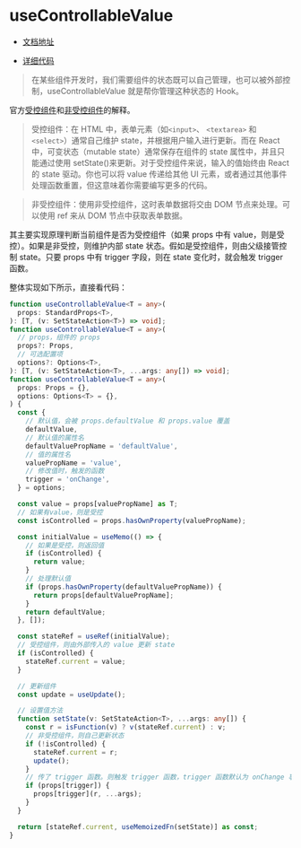 # useControllableValue

- [文档地址](https://ahooks.js.org/zh-CN/hooks/use-controllable-value)

- [详细代码](https://github.com/GpingFeng/hooks/blob/guangping%2Fread-code/packages/hooks/src/useControllableValue/index.ts)

> 在某些组件开发时，我们需要组件的状态既可以自己管理，也可以被外部控制，useControllableValue 就是帮你管理这种状态的 Hook。

官方[受控组件](https://zh-hans.reactjs.org/docs/forms.html#controlled-components)和[非受控组件](https://zh-hans.reactjs.org/docs/uncontrolled-components.html)的解释。

> 受控组件：在 HTML 中，表单元素（如`<input>`、 `<textarea>` 和 `<select>`）通常自己维护 state，并根据用户输入进行更新。而在 React 中，可变状态（mutable state）通常保存在组件的 state 属性中，并且只能通过使用 setState()来更新。对于受控组件来说，输入的值始终由 React 的 state 驱动。你也可以将 value 传递给其他 UI 元素，或者通过其他事件处理函数重置，但这意味着你需要编写更多的代码。

> 非受控组件：使用非受控组件，这时表单数据将交由 DOM 节点来处理。可以使用 ref 来从 DOM 节点中获取表单数据。

其主要实现原理判断当前组件是否为受控组件（如果 props 中有 value，则是受控）。如果是非受控，则维护内部 state 状态。假如是受控组件，则由父级接管控制 state。只要 props 中有 trigger 字段，则在 state 变化时，就会触发 trigger 函数。

整体实现如下所示，直接看代码：

```ts
function useControllableValue<T = any>(
  props: StandardProps<T>,
): [T, (v: SetStateAction<T>) => void];
function useControllableValue<T = any>(
  // props，组件的 props
  props?: Props,
  // 可选配置项
  options?: Options<T>,
): [T, (v: SetStateAction<T>, ...args: any[]) => void];
function useControllableValue<T = any>(
  props: Props = {},
  options: Options<T> = {},
) {
  const {
    // 默认值，会被 props.defaultValue 和 props.value 覆盖
    defaultValue,
    // 默认值的属性名
    defaultValuePropName = 'defaultValue',
    // 值的属性名
    valuePropName = 'value',
    // 修改值时，触发的函数
    trigger = 'onChange',
  } = options;

  const value = props[valuePropName] as T;
  // 如果有value，则是受控
  const isControlled = props.hasOwnProperty(valuePropName);

  const initialValue = useMemo(() => {
    // 如果是受控，则返回值
    if (isControlled) {
      return value;
    }
    // 处理默认值
    if (props.hasOwnProperty(defaultValuePropName)) {
      return props[defaultValuePropName];
    }
    return defaultValue;
  }, []);

  const stateRef = useRef(initialValue);
  // 受控组件，则由外部传入的 value 更新 state
  if (isControlled) {
    stateRef.current = value;
  }

  // 更新组件
  const update = useUpdate();

  // 设置值方法
  function setState(v: SetStateAction<T>, ...args: any[]) {
    const r = isFunction(v) ? v(stateRef.current) : v;
    // 非受控组件，则自己更新状态
    if (!isControlled) {
      stateRef.current = r;
      update();
    }
    // 传了 trigger 函数。则触发 trigger 函数，trigger 函数默认为 onChange 事件
    if (props[trigger]) {
      props[trigger](r, ...args);
    }
  }

  return [stateRef.current, useMemoizedFn(setState)] as const;
}
```
